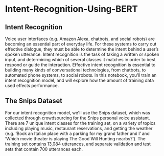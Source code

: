 # Intent-Recognition-Using-BERT

## Intent Recognition
Voice user interfaces (e.g. Amazon Alexa, chatbots, and social robots) are becoming an essential part of everyday life. For these systems to carry out effective dialogue, they must be able to determine the intent behind a user’s spoken utterance. Intent recognition is the task of taking a written or spoken input, and determining which of several classes it matches in order to best respond or guide the interaction. Effective intent recognition is essential to building many kinds of conversational technologies, from chatbots, to automated phone systems, to social robots. In this notebook, you'll train an intent recognition model, and will explore how the amount of training data used effects performance.

## The Snips Dataset
For our intent recognition model, we'll use the Snips dataset, which was collected through crowdsourcing for the Snips personal voice assistant. There are 7 unique intent classes for the training set, on a variety of topics including playing music, restaurant reservations, and getting the weather (e.g. ‘Book an Italian place with a parking for my grand father and I’ and ‘Which movie theater is playing The Good Will Hunting nearby?’). The training set contains 13,084 utterances, and separate validation and test sets that contain 700 utterances each.
